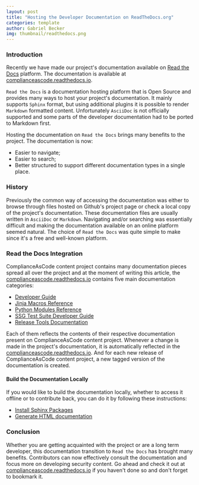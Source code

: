 ```yaml
---
layout: post
title: "Hosting the Developer Documentation on ReadTheDocs.org"
categories: template
author: Gabriel Becker
img: thumbnail/readthedocs.png
---
```


### Introduction

Recently we have made our project's documentation available on [Read the Docs](https://ReadTheDocs.org) platform. The documentation is available at [complianceascode.readthedocs.io](https://complianceascode.readthedocs.io).

`Read the Docs` is a documentation hosting platform that is Open Source and provides many ways to host your project's documentation. It mainly supports `Sphinx` format, but using additional plugins it is possible to render `Markdown` formatted content. Unfortunately `AsciiDoc` is not officially supported and some parts of the developer documentation had to be ported to Markdown first.

Hosting the documentation on `Read the Docs` brings many benefits to the project. The documentation is now:

- Easier to navigate;
- Easier to search;
- Better structured to support different documentation types in a single place.

### History

Previously the common way of accessing the documentation was either to browse through files hosted on Github's project page or check a local copy of the project's documentation. These documentation files are usually written in `AsciiDoc` or `Markdown`. Navigating and/or searching was essentially difficult and making the documentation available on an online platform seemed natural. The choice of `Read the Docs` was quite simple to make since it's a free and well-known platform.
### Read the Docs Integration

ComplianceAsCode content project contains many documentation pieces spread all over the project and at the moment of writing this article, the [complianceascode.readthedocs.io](https://complianceascode.readthedocs.io) contains five main documentation categories:

- [Developer Guide](https://github.com/ComplianceAsCode/content/tree/master/docs/manual/developer)
- [Jinja Macros Reference](https://github.com/ComplianceAsCode/content/tree/master/shared)
- [Python Modules Reference](https://github.com/ComplianceAsCode/content/tree/master/ssg)
- [SSG Test Suite Developer Guide](https://github.com/ComplianceAsCode/content/blob/master/tests/README.md)
- [Release Tools Documentation](https://github.com/ComplianceAsCode/content/blob/master/release_tools/README.md)

Each of them reflects the contents of their respective documentation present on ComplianceAsCode content project. Whenever a change is made in the project's documentation, it is automatically reflected in the [complianceascode.readthedocs.io](https://complianceascode.readthedocs.io). And for each new release of ComplianceAsCode content project, a new tagged version of the documentation is created.

#### Build the Documentation Locally

If you would like to build the documentation locally, whether to access it offline or to contribute back, you can do it by following these instructions:

- [Install Sphinx Packages](https://complianceascode.readthedocs.io/en/latest/manual/developer/02_building_complianceascode.html#sphinx-packages-developer-documentation)
- [Generate HTML documentation](https://complianceascode.readthedocs.io/en/latest/manual/developer/02_building_complianceascode.html#generating-sphinx-documentation)

### Conclusion

Whether you are getting acquainted with the project or are a long term developer, this documentation transition to `Read the Docs` has brought many benefits. Contributors can now effectively consult the documentation and focus more on developing security content. Go ahead and check it out at [complianceascode.readthedocs.io](https://complianceascode.readthedocs.io) if you haven't done so and don't forget to bookmark it.
